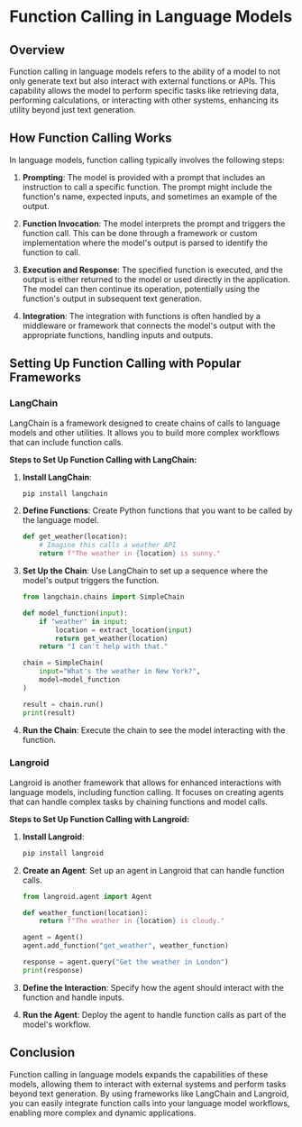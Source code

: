 # Function Calling in Language Models

## Overview

Function calling in language models refers to the ability of a model to not only generate text but also interact with external functions or APIs. This capability allows the model to perform specific tasks like retrieving data, performing calculations, or interacting with other systems, enhancing its utility beyond just text generation.

## How Function Calling Works

In language models, function calling typically involves the following steps:

1. **Prompting**: The model is provided with a prompt that includes an instruction to call a specific function. The prompt might include the function's name, expected inputs, and sometimes an example of the output.

2. **Function Invocation**: The model interprets the prompt and triggers the function call. This can be done through a framework or custom implementation where the model's output is parsed to identify the function to call.

3. **Execution and Response**: The specified function is executed, and the output is either returned to the model or used directly in the application. The model can then continue its operation, potentially using the function's output in subsequent text generation.

4. **Integration**: The integration with functions is often handled by a middleware or framework that connects the model's output with the appropriate functions, handling inputs and outputs.

## Setting Up Function Calling with Popular Frameworks

### LangChain

LangChain is a framework designed to create chains of calls to language models and other utilities. It allows you to build more complex workflows that can include function calls.

**Steps to Set Up Function Calling with LangChain:**

1. **Install LangChain**:
   ```bash
   pip install langchain
   ```

2. **Define Functions**: Create Python functions that you want to be called by the language model.

   ```python
   def get_weather(location):
       # Imagine this calls a weather API
       return f"The weather in {location} is sunny."
   ```

3. **Set Up the Chain**: Use LangChain to set up a sequence where the model's output triggers the function.

   ```python
   from langchain.chains import SimpleChain

   def model_function(input):
       if "weather" in input:
           location = extract_location(input)
           return get_weather(location)
       return "I can't help with that."

   chain = SimpleChain(
       input="What's the weather in New York?",
       model=model_function
   )

   result = chain.run()
   print(result)
   ```

4. **Run the Chain**: Execute the chain to see the model interacting with the function.

### Langroid

Langroid is another framework that allows for enhanced interactions with language models, including function calling. It focuses on creating agents that can handle complex tasks by chaining functions and model calls.

**Steps to Set Up Function Calling with Langroid:**

1. **Install Langroid**:
   ```bash
   pip install langroid
   ```

2. **Create an Agent**: Set up an agent in Langroid that can handle function calls.

   ```python
   from langroid.agent import Agent

   def weather_function(location):
       return f"The weather in {location} is cloudy."

   agent = Agent()
   agent.add_function("get_weather", weather_function)

   response = agent.query("Get the weather in London")
   print(response)
   ```

3. **Define the Interaction**: Specify how the agent should interact with the function and handle inputs.

4. **Run the Agent**: Deploy the agent to handle function calls as part of the model's workflow.

## Conclusion

Function calling in language models expands the capabilities of these models, allowing them to interact with external systems and perform tasks beyond text generation. By using frameworks like LangChain and Langroid, you can easily integrate function calls into your language model workflows, enabling more complex and dynamic applications.